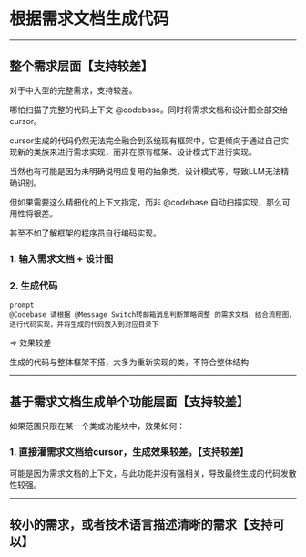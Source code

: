 # 根据需求文档生成代码

---------------------------

## 整个需求层面【支持较差】

对于中大型的完整需求，支持较差。

哪怕扫描了完整的代码上下文 @codebase。同时将需求文档和设计图全部交给cursor。

cursor生成的代码仍然无法完全融合到系统现有框架中，它更倾向于通过自己实现新的类族来进行需求实现，而非在原有框架、设计模式下进行实现。

当然也有可能是因为未明确说明应复用的抽象类、设计模式等，导致LLM无法精确识别。

但如果需要这么精细化的上下文指定，而非 @codebase 自动扫描实现，那么可用性将很差。

甚至不如了解框架的程序员自行编码实现。

### 1. 输入需求文档 + 设计图

### 2. 生成代码

    prompt
    @Codebase 请根据 @Message Switch转邮箱消息判断策略调整 的需求文档，结合流程图，进行代码实现，并将生成的代码放入到对应目录下

=> 效果较差

生成的代码与整体框架不搭，大多为重新实现的类，不符合整体结构

---------------------------

## 基于需求文档生成单个功能层面【支持较差】

如果范围只限在某一个类或功能块中，效果如何：

### 1. 直接灌需求文档给cursor，生成效果较差。【支持较差】

可能是因为需求文档的上下文，与此功能并没有强相关，导致最终生成的代码发散性较强。

---------------------------

## 较小的需求，或者技术语言描述清晰的需求【支持可以】

